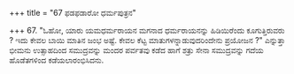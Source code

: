+++
title = "67 ಫಡಫಡಾರೋ ಧರ್ಮಪುತ್ರನ"

+++
67.  "ಓಹೋ, ಯಾರು ಯಮಧರ್ಮರಾಯನ ಮಗನಾದ ಧರ್ಮರಾಯನನ್ನು ಹಿಡಿಯಿರೆಂದು ಕೂಗುತ್ತಿರುವರು ? ಇದು ಕೇವಲ ಬಾಯಿ ಮಾತಿನ ಜಂಭ ಅಷ್ಟೆ. ಕೇವಲ ಕೆಟ್ಟ ಮಾತುಗಳನ್ನಾಡುವುದರಿಂದೇನು ಪ್ರಯೋಜನ ?" ಎನ್ನುತ್ತಾ ಭೀಮನು ಉತ್ಸಾಹದಿಂದ ಸಮುದ್ರವನ್ನು ಮಂದರ ಪರ್ವತವು ಕಡೆದ ಹಾಗೆ ಶತ್ರು ಸೇನಾ ಸಮುದ್ರವನ್ನು ಗದೆಯ ಹೊಡೆತಗಳಿಂದ ಕಡೆಯಲಾರಂಭಿಸಿದನು.